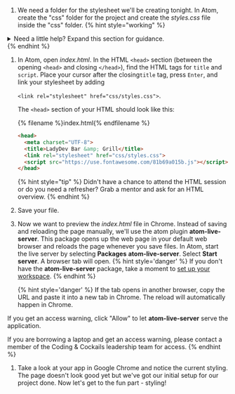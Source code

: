 1. We need a folder for the stylesheet we'll be creating tonight. In Atom, create the "css" folder for the project and create the _styles.css_ file inside the "css" folder.
   {% hint style="working" %}
<details>
<summary>
Need a little help? Expand this section for guidance. 
</summary> 
In Atom, right click on the "session2" project folder. Select <b>New Folder</b>. Name your folder "css". Right click on the "css" folder. Select <b>New File</b> to create your stylesheet file. Name the file <i>styles.css</i>.
</details>
   {% endhint %}

1. In Atom, open _index.html_. In the HTML `<head>` section (between the opening `<head>` and closing `</head>`), find the HTML tags for `title` and `script`. Place your cursor after the closing`title` tag, press `Enter`, and link your stylesheet by adding 

   `<link rel="stylesheet" href="css/styles.css">`.
   
   The `<head>` section of your HTML should look like this:

      {% filename %}index.html{% endfilename %}
    ```html
    <head>
      <meta charset="UTF-8">
      <title>LadyDev Bar &amp; Grill</title>
      <link rel="stylesheet" href="css/styles.css">
      <script src="https://use.fontawesome.com/81b69a015b.js"></script>
    </head>
    ```
   {% hint style="tip" %}
Didn't have a chance to attend the HTML session or do you need a refresher? Grab a mentor and ask for an HTML overview.
   {% endhint %}

1. Save your file.

1. Now we want to preview the _index.html_ file in Chrome. Instead of saving and reloading the page manually, we'll use the atom plugin **atom-live-server**. This package opens up the web page in your default web browser and reloads the page whenever you save files. In Atom, start the live server by selecting **Packages** <i class="fa fa-long-arrow-right"></i> **atom-live-server**. Select **Start server**. A browser tab will open.
   {% hint style='danger' %}
If you don't have the **atom-live-server** package, take a moment to [set up your workspace](/setup).
   {% endhint %}   

   {% hint style='danger' %}
If the tab opens in another browser, copy the URL and paste it into a new tab in Chrome. The reload will automatically happen in Chrome.

If you get an access warning, click "Allow" to let **atom-live-server** serve the application.

If you are borrowing a laptop and get an access warning, please contact a member of the Coding & Cockails leadership team for access.
   {% endhint %}   

1. Take a look at your app in Google Chrome and notice the current styling. The page doesn't look good yet but we've got our initial setup for our project done. Now let's get to the fun part - styling!

